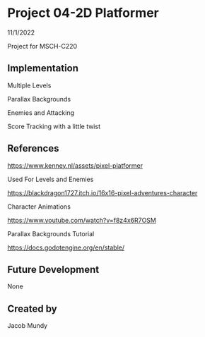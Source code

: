 # Project 04-2D Platformer

11/1/2022

Project for MSCH-C220

## Implementation
Multiple Levels

Parallax Backgrounds

Enemies and Attacking

Score Tracking with a little twist

## References
https://www.kenney.nl/assets/pixel-platformer

Used For Levels and Enemies

https://blackdragon1727.itch.io/16x16-pixel-adventures-character

Character Animations

https://www.youtube.com/watch?v=f8z4x6R7OSM

Parallax Backgrounds Tutorial 

https://docs.godotengine.org/en/stable/

## Future Development
None

## Created by
Jacob Mundy
